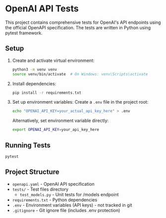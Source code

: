 # OpenAI API Tests

This project contains comprehensive tests for OpenAI's API endpoints using the official OpenAPI specification. The tests are written in Python using pytest framework.

## Setup

1. Create and activate virtual environment:
   ```bash
   python3 -m venv venv
   source venv/bin/activate  # On Windows: venv\Scripts\activate
   ```

2. Install dependencies:
   ```bash
   pip install -r requirements.txt
   ```

3. Set up environment variables:
   Create a `.env` file in the project root:
   ```bash
   echo "OPENAI_API_KEY=your_actual_api_key_here" > .env
   ```
   
   Alternatively, set environment variable directly:
   ```bash
   export OPENAI_API_KEY=your_api_key_here
   ```

## Running Tests

```bash
pytest
```

## Project Structure

- `openapi.yaml` - OpenAI API specification
- `tests/` - Test files directory
  - `test_models.py` - Unit tests for /models endpoint
- `requirements.txt` - Python dependencies
- `.env` - Environment variables (API keys) - not tracked in git
- `.gitignore` - Git ignore file (includes .env protection) 